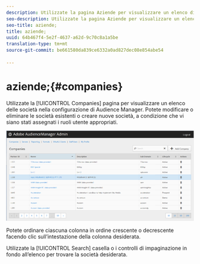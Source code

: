 ```yaml
---
description: Utilizzate la pagina Aziende per visualizzare un elenco di società nella configurazione di Audience Manager. Potete modificare o eliminare le società esistenti o creare nuove società, a condizione che vi siano stati assegnati i ruoli utente appropriati.
seo-description: Utilizzate la pagina Aziende per visualizzare un elenco di società nella configurazione di Audience Manager. Potete modificare o eliminare le società esistenti o creare nuove società, a condizione che vi siano stati assegnati i ruoli utente appropriati.
seo-title: aziende;
title: aziende;
uuid: 64b467f4-5e2f-4637-a62d-9c70c8a1a5be
translation-type: tm+mt
source-git-commit: be661580da839ce6332a0ad827dec08e854abe54

---
```



# aziende;{#companies}

Utilizzate la [!UICONTROL Companies] pagina per visualizzare un elenco delle società nella configurazione di Audience Manager. Potete modificare o eliminare le società esistenti o creare nuove società, a condizione che vi siano stati assegnati i ruoli utente appropriati.

![](assets/companies.png)

Potete ordinare ciascuna colonna in ordine crescente o decrescente facendo clic sull’intestazione della colonna desiderata.

Utilizzate la [!UICONTROL Search] casella o i controlli di impaginazione in fondo all’elenco per trovare la società desiderata.
